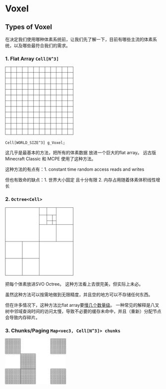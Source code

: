 

# Voxel

## Types of Voxel

在决定我们使用哪种体素系统前，让我们先了解一下，目前有哪些主流的体素系统，以及哪些最符合我们的需求。

### 1. Flat Array `Cell[N^3]`

![](res/grid.png)

```
Cell[WORLD_SIZE^3] g_Voxel;
```

这几乎是最基本的方法，把所有的体素数据 放进一个巨大的flat array。
远古版 Minecraft Classic 和 MCPE 使用了这种方法。

这种方法的有点有：1. constant time random access reads and writes

但也有致命的缺点：1. 世界大小固定 且十分有限 2. 内存占用随着体素体积线性增长  

### 2. `Octree<Cell>`

![](res/octree.png)

把每个体素放进SVO Octree。
这种方法看上去很完美，但实际上未必。

虽然这种方法可以按需地做到无限精度，并且空的地方可以不存储任何东西。

但在许多情况下，这种方法比flat array要[慢几个数量级](https://0fps.net/2012/01/14/an-analysis-of-minecraft-like-engines/#:~:text=%C2%A0in%20many%20situations%2C%20they%20turn%20out%20to%20be%20orders%20of%20magnitude%20slower%20than%20flat%20arrays.)。
一种常见的解释是八叉树中邻域查询时间的访问太慢，导致不必要的缓存未命中，并且（重新）分配节点会导致内存碎片。


### 3. Chunks/Paging `Map<vec3, Cell[N^3]> chunks`

![](res/virtual.png)

<!--
Volume Data             | Mesh Gen              | Physics       | Render        | Description 
---                     | ---                   | ---           | ---           | ---
Uniform Grids + Unary   | Blocky                | Volume Data   | Raster + Mesh | [Minecraft] Blocky, Naive, Non-Scalable
Uniform Grids + Density | Isosurface (SN, MC)   | Mesh          | Raster + Mesh | [Ethertia 2022 Legacy] Smooth, Naive, Non-Scalable
SVO + SDF               | Isosurface (DC, SN, MC) | Mesh        | Raster + Mesh | [VoxelFarm] Smooth, Sharp, Scalable, LoD; <br> [VoxelPlugin] <del>Sharp (DC)</del>
?                       | no                    | Volume Data   | RayMarching + GI | [Teardown] Blocky, Advanced-Physics, Advanced-Render
-->